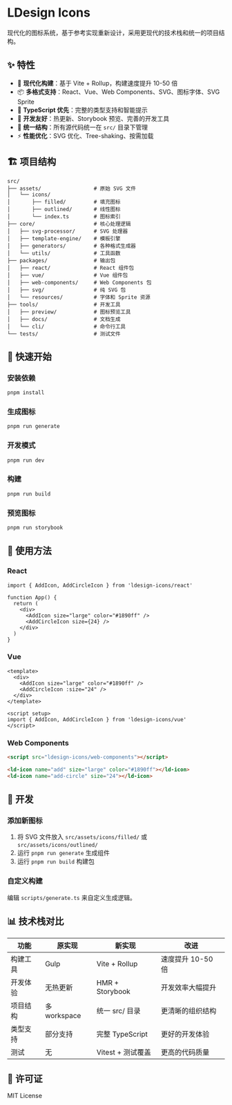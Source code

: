 # LDesign Icons

现代化的图标系统，基于参考实现重新设计，采用更现代的技术栈和统一的项目结构。

## ✨ 特性

- 🚀 **现代化构建**：基于 Vite + Rollup，构建速度提升 10-50 倍
- 📦 **多格式支持**：React、Vue、Web Components、SVG、图标字体、SVG Sprite
- 🎯 **TypeScript 优先**：完整的类型支持和智能提示
- 🔧 **开发友好**：热更新、Storybook 预览、完善的开发工具
- 📱 **统一结构**：所有源代码统一在 `src/` 目录下管理
- ⚡ **性能优化**：SVG 优化、Tree-shaking、按需加载

## 🏗️ 项目结构

```
src/
├── assets/                 # 原始 SVG 文件
│   └── icons/
│       ├── filled/         # 填充图标
│       ├── outlined/       # 线性图标
│       └── index.ts        # 图标索引
├── core/                   # 核心处理逻辑
│   ├── svg-processor/      # SVG 处理器
│   ├── template-engine/    # 模板引擎
│   ├── generators/         # 各种格式生成器
│   └── utils/              # 工具函数
├── packages/               # 输出包
│   ├── react/              # React 组件包
│   ├── vue/                # Vue 组件包
│   ├── web-components/     # Web Components 包
│   ├── svg/                # 纯 SVG 包
│   └── resources/          # 字体和 Sprite 资源
├── tools/                  # 开发工具
│   ├── preview/            # 图标预览工具
│   ├── docs/               # 文档生成
│   └── cli/                # 命令行工具
└── tests/                  # 测试文件
```

## 🚀 快速开始

### 安装依赖

```bash
pnpm install
```

### 生成图标

```bash
pnpm run generate
```

### 开发模式

```bash
pnpm run dev
```

### 构建

```bash
pnpm run build
```

### 预览图标

```bash
pnpm run storybook
```

## 📖 使用方法

### React

```tsx
import { AddIcon, AddCircleIcon } from 'ldesign-icons/react'

function App() {
  return (
    <div>
      <AddIcon size="large" color="#1890ff" />
      <AddCircleIcon size={24} />
    </div>
  )
}
```

### Vue

```vue
<template>
  <div>
    <AddIcon size="large" color="#1890ff" />
    <AddCircleIcon :size="24" />
  </div>
</template>

<script setup>
import { AddIcon, AddCircleIcon } from 'ldesign-icons/vue'
</script>
```

### Web Components

```html
<script src="ldesign-icons/web-components"></script>

<ld-icon name="add" size="large" color="#1890ff"></ld-icon>
<ld-icon name="add-circle" size="24"></ld-icon>
```

## 🔧 开发

### 添加新图标

1. 将 SVG 文件放入 `src/assets/icons/filled/` 或 `src/assets/icons/outlined/`
2. 运行 `pnpm run generate` 生成组件
3. 运行 `pnpm run build` 构建包

### 自定义构建

编辑 `scripts/generate.ts` 来自定义生成逻辑。

## 📊 技术栈对比

| 功能 | 原实现 | 新实现 | 改进 |
|------|--------|--------|------|
| 构建工具 | Gulp | Vite + Rollup | 速度提升 10-50 倍 |
| 开发体验 | 无热更新 | HMR + Storybook | 开发效率大幅提升 |
| 项目结构 | 多 workspace | 统一 src/ 目录 | 更清晰的组织结构 |
| 类型支持 | 部分支持 | 完整 TypeScript | 更好的开发体验 |
| 测试 | 无 | Vitest + 测试覆盖 | 更高的代码质量 |

## 📝 许可证

MIT License
